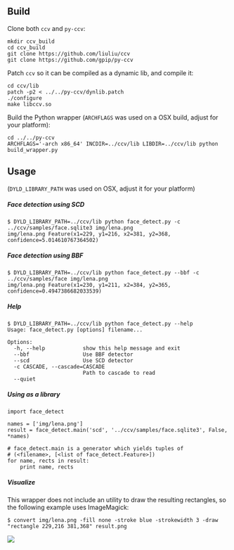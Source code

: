 ## Build

Clone both `ccv` and `py-ccv`:

```
mkdir ccv_build
cd ccv_build
git clone https://github.com/liuliu/ccv
git clone https://github.com/gpip/py-ccv
```

Patch `ccv` so it can be compiled as a dynamic lib, and compile it:

```
cd ccv/lib
patch -p2 < ../../py-ccv/dynlib.patch
./configure
make libccv.so
```

Build the Python wrapper (`ARCHFLAGS` was used on a OSX build, adjust for your platform):

```
cd ../../py-ccv
ARCHFLAGS='-arch x86_64' INCDIR=../ccv/lib LIBDIR=../ccv/lib python build_wrapper.py
```


## Usage

(`DYLD_LIBRARY_PATH` was used on OSX, adjust it for your platform)

##### Face detection using SCD

```
$ DYLD_LIBRARY_PATH=../ccv/lib python face_detect.py -c ../ccv/samples/face.sqlite3 img/lena.png
img/lena.png Feature(x1=229, y1=216, x2=381, y2=368, confidence=5.014610767364502)
```

##### Face detection using BBF

```
$ DYLD_LIBRARY_PATH=../ccv/lib python face_detect.py --bbf -c ../ccv/samples/face img/lena.png
img/lena.png Feature(x1=230, y1=211, x2=384, y2=365, confidence=0.4947386682033539)
```

##### Help

```
$ DYLD_LIBRARY_PATH=../ccv/lib python face_detect.py --help
Usage: face_detect.py [options] filename...

Options:
  -h, --help            show this help message and exit
  --bbf                 Use BBF detector
  --scd                 Use SCD detector
  -c CASCADE, --cascade=CASCADE
                        Path to cascade to read
  --quiet
```

##### Using as a library

```
import face_detect

names = ['img/lena.png']
result = face_detect.main('scd', '../ccv/samples/face.sqlite3', False, *names)

# face_detect.main is a generator which yields tuples of
# (<filename>, [<list of face_detect.Feature>])
for name, rects in result:
    print name, rects
```


##### Visualize

This wrapper does not include an utility to draw the resulting rectangles, so the following example uses ImageMagick:

```
$ convert img/lena.png -fill none -stroke blue -strokewidth 3 -draw "rectangle 229,216 381,368" result.png
```

![](http://i.imgur.com/yzcxwqk.png)
